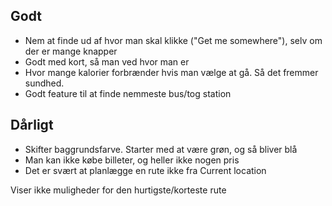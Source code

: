 ## Godt

- Nem at finde ud af hvor man skal klikke ("Get me somewhere"), selv om der er mange knapper
- Godt med kort, så man ved hvor man er
- Hvor mange kalorier forbrænder hvis man vælge at gå. Så det fremmer sundhed. 
- Godt feature til at finde nemmeste bus/tog station

## Dårligt

- Skifter baggrundsfarve. Starter med at være grøn, og så bliver blå
- Man kan ikke købe billeter, og heller ikke nogen pris 
- Det er svært at planlægge en rute ikke fra Current location







Viser ikke muligheder for den hurtigste/korteste rute